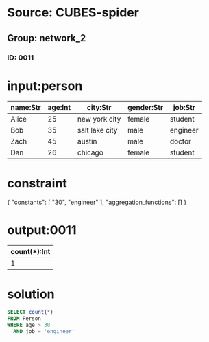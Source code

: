 # Source: CUBES-spider
## Group: network_2
### ID: 0011

# input:person

| name:Str | age:Int | city:Str | gender:Str | job:Str |
|---|---|---|---|---|
| Alice | 25 | new york city | female | student |
| Bob | 35 | salt lake city | male | engineer |
| Zach | 45 | austin | male | doctor |
| Dan | 26 | chicago | female | student |

# constraint

{
  "constants": [
    "30",
    "engineer"
  ],
  "aggregation_functions": []
}

# output:0011

| count(*):Int |
|---|
| 1 |

# solution

```sql
SELECT count(*)
FROM Person
WHERE age > 30
  AND job = 'engineer'
```
